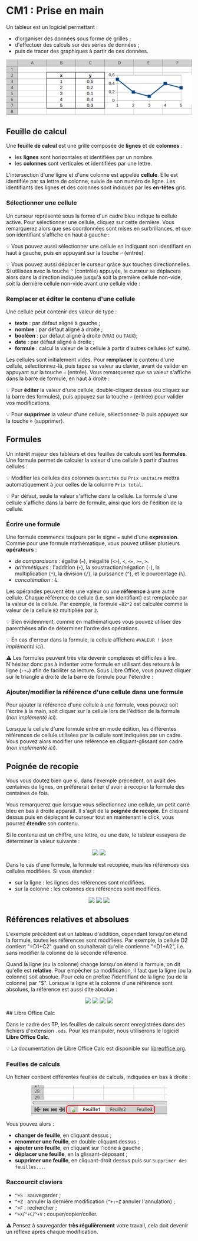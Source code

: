 <!DOCTYPE html>
<html>
    <head>
        <title>CM (BDR1)</title>
        <link rel="stylesheet" href="./index.css">
        <script type="module" src="./index.js" defer></script>
    </head>
    <body>
        <style>
        </style>
        <header></header>
        <main>

# CM1 : Prise en main

Un tableur est un logiciel permettant :
- d'organiser des données sous forme de grilles ;
- d'effectuer des calculs sur des séries de données ;
- puis de tracer des graphiques à partir de ces données.

<center>
    <img src="../../../../assets/tableur/img/intro.png"/>
</center>

## Feuille de calcul

Une **feuille de calcul** est une grille composée de **lignes** et de **colonnes** :
- les **lignes** sont horizontales et identifiées par un nombre.
- les **colonnes** sont verticales et identifiées par une lettre.

L'intersection d'une ligne et d'une colonne est appelée **cellule**. Elle est identifiée par sa lettre de colonne, suivie de son numéro de ligne. Les identifiants des lignes et des colonnes sont indiqués par les **en-têtes** gris. 

### Sélectionner une cellule

Un curseur représenté sous la forme d'un cadre bleu indique la cellule active. Pour sélectionner une cellule, cliquez sur cette dernière. Vous remarquerez alors que ses coordonnées sont mises en surbrillances, et que son identifiant s'affiche en haut à gauche :

<center>
    <calc-sheet cols=3 rows=4></calc-sheet>
</center>

💡 Vous pouvez aussi sélectionner une cellule en indiquant son identifiant en haut à gauche, puis en appuyant sur la touche `⏎` (entrée).

💡 Vous pouvez aussi déplacer le curseur grâce aux touches directionnelles. Si utilisées avec la touche `^` (contrôle) appuyée, le curseur se déplacera alors dans la direction indiquée jusqu'à soit la première cellule non-vide, soit la dernière cellule non-vide avant une cellule vide :

<center>
    <calc-sheet id='sheet_cursor' cols=8 rows=4></calc-sheet>
</center>

### Remplacer et éditer le contenu d'une cellule

Une cellule peut contenir des valeur de type :
- **texte** : par défaut aligné à gauche ;
- **nombre** : par défaut aligné à droite ;
- **booléen** : par défaut aligné à droite (`VRAI` ou `FAUX`);
- **date** : par défaut aligné à droite ;
- **formule** : calcul la valeur de la cellule à partir d'autres cellules (cf suite).

Les cellules sont initialement vides. Pour **remplacer** le contenu d'une cellule, sélectionnez-là, puis tapez sa valeur au clavier, avant de valider en appuyant sur la touche `⏎` (entrée). Vous remarquerez que sa valeur s'affiche dans la barre de formule, en haut à droite :

<center>
    <calc-sheet id="sheet_types" cols=5 rows=4></calc-sheet>
</center>

💡 Pour **éditer** la valeur d'une cellule, double-cliquez dessus (ou cliquez sur la barre des formules), puis appuyez sur la touche `⏎` (entrée) pour valider vos modifications.

💡 Pour **supprimer** la valeur d'une cellule, sélectionnez-là puis appuyez sur la touche `⌦` (supprimer).

## Formules

Un intérêt majeur des tableurs et des feuilles de calculs sont les **formules**. Une formule permet de calculer la valeur d'une cellule à partir d'autres cellules :

<center>
    <calc-sheet id="sheet_formula" cols=3 rows=4></calc-sheet>
</center>

💡 Modifier les cellules des colonnes `Quantités` ou `Prix unitaire` mettra automatiquement à jour celles de la colonne `Prix total`.

💡 Par défaut, seule la valeur s'affiche dans la cellule. La formule d'une cellule s'affiche dans la barre de formule, ainsi que lors de l'édition de la cellule.

### Écrire une formule

Une formule commence toujours par le signe `=` suivi d'une **expression**. Comme pour une formule mathématique, vous pouvez utiliser plusieurs **opérateurs** :
- *de comparaisons* : égalité (`=`), inégalité (`<>`), `<`, `<=`, `>=`, `>`.
- *arithmétiques :* l'addition (`+`), la soustraction/négation (`-`), la multiplication (`*`), la division (`/`), la puissance (`^`), et le pourcentage (`%`).
- *concaténation :* `&`.

Les opérandes peuvent être une valeur ou une **référence** à une autre cellule. Chaque référence de cellule (i.e. son identifiant) est remplacée par la valeur de la cellule. Par exemple, la formule `=B2*2` est calculée comme la valeur de la cellule `B2` multipliée par `2`.

💡 Bien évidemment, comme en mathématiques vous pouvez utiliser des parenthèses afin de déterminer l'ordre des opérations.

💡 En cas d'erreur dans la formule, la cellule affichera `#VALEUR !` (*non implémenté ici*).

⚠ Les formules peuvent très vite devenir complexes et difficiles à lire. N'hésitez donc pas à indenter votre formule en utilisant des retours à la ligne (`⇧+↵`) afin de faciliter sa lecture. Sous Libre Office, vous pouvez cliquer sur le triangle à droite de la barre de formule pour l'étendre :

<center>
    <calc-sheet id="sheet_complex_formula" cols=3 rows=4></calc-sheet>
</center>

### Ajouter/modifier la référence d'une cellule dans une formule

Pour ajouter la référence d'une cellule à une formule, vous pouvez soit l'écrire à la main, soit cliquer sur la cellule lors de l'édition de la formule (*non implémenté ici*).

Lorsque la cellule d'une formule entre en mode édition, les différentes références de cellule utilisées par la cellule sont indiquées par un cadre. Vous pouvez alors modifier une référence en cliquant-glissant son cadre (*non implémenté ici*).

## Poignée de recopie

Vous vous doutez bien que si, dans l'exemple précédent, on avait des centaines de lignes, on préférerait éviter d'avoir à recopier la formule des centaines de fois.

Vous remarquerez que lorsque vous sélectionnez une cellule, un petit carré bleu en bas à droite apparaît. Il s'agit de la **poignée de recopie**. En cliquant dessus puis en déplaçant le curseur tout en maintenant le click, vous pourrez **étendre** son contenu.

Si le contenu est un chiffre, une lettre, ou une date, le tableur essayera de déterminer la valeur suivante :

<center>
    <img src="./img/étendre-1.png"/>
    <img src="./img/étendre-2.png"/>
</center>

Dans le cas d'une formule, la formule est recopiée, mais les références des cellules modifiées. Si vous étendez :
- sur la ligne : les lignes des références sont modifiées.
- sur la colonne : les colonnes des références sont modifiées.

<center>
    <img src="./img/étendre-form-1.png"/>
    <img src="./img/étendre-form-2.png"/>
    <img src="./img/étendre-form-3.png"/>
</center>

## Références relatives et absolues

L'exemple précédent est un tableau d'addition, cependant lorsqu'on étend la formule, toutes les références sont modifiées.
Par exemple, la cellule D2 contient "=D1+C2" quand on souhaiterait qu'elle contienne "=D1+A2", i.e. sans modifier la colonne de la seconde référence.

Quand la ligne (ou la colonne) change lorsqu'on étend la formule, on dit qu'elle est **relative**. Pour empêcher sa modification, il faut que la ligne (ou la colonne) soit absolue. Pour cela on préfixe l'identifiant de la ligne (ou de la colonne) par "$". Lorsque la ligne et la colonne d'une référence sont absolues, la référence est aussi dite absolue :

<center>
    <img src="./img/étendre-abs-form-1.png"/>
    <img src="./img/étendre-abs-form-2.png"/>
    <img src="./img/étendre-abs-form-3.png"/>
    <img src="./img/étendre-abs-form-4.png"/>
</center>

## Libre Office Calc

Dans le cadre des TP, les feuilles de calculs seront enregistrées dans des fichiers d'extension `.ods`. Pour les manipuler, nous utiliserons le logiciel **Libre Office Calc**.

💡 La documentation de Libre Office Calc est disponible sur [libreoffice.org](https://help.libreoffice.org/latest/fr/text/swriter/main0000.html).

### Feuilles de calculs

Un fichier contient différentes feuilles de calculs, indiquées en bas à droite :

<center>
    <img src="../../../../assets/tableur/img/feuilles.png" />
</center>

 Vous pouvez alors :
- **changer de feuille**, en cliquant dessus ;
- **renommer une feuille**, en double-cliquant dessus ;
- **ajouter une feuille**, en cliquant sur l'icône à gauche ;
- **déplacer une feuille**, en la glissant-déposant ;
- **supprimer une feuille**, en cliquant-droit dessus puis sur `Supprimer des feuilles...`.

### Raccourcit claviers


- `^+S` : sauvegarder ;
- `^+Z` : annuler la dernière modification (`^+⇧+Z` annuler l'annulation) ;
- `^+F` : rechercher ;
- `^+X`/`^+C`/`^+V` : couper/copier/coller.

⚠ Pensez à sauvegarder **très régulièrement** votre travail, cela doit devenir un réflexe après chaque modification.

</main>
    </body>
</html>